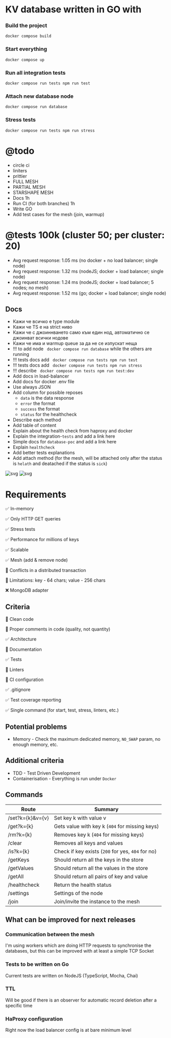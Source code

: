 # KV database written in GO with 

### Build the project
`docker compose build`

### Start everything
`docker compose up`

### Run all integration tests
`docker compose run tests npm run test`

### Attach new database node
`docker compose run database`

### Stress tests
`docker compose run tests npm run stress`


# @todo
- circle ci
- liniters
- prittier
- FULL MESH
- PARTIAL MESH
- STARSHAPE MESH
- Docs 1h
- Run CI (for both branches) 1h 
- Write GO
- Add test cases for the mesh (join, warmup)

# @tests 100k (cluster 50; per cluster: 20)
- Avg request response: 1.05 ms (no docker + no load balancer; single node)
- Avg request response: 1.32 ms (nodeJS; docker + load balancer; single node)
- Avg request response: 1.24 ms (nodeJS; docker + load balancer; 5 nodes; no mesh)
- Avg request response: 1.52 ms (go; docker + load balancer; single node)

## Docs
- Кажи че всичко е type module
- Кажи че TS е на strict ниво
- Кажи че с джоиннването само към един нод, автоматично се джоинват всички нодове
- Кажи че има и warmup queue за да не се изпускат неща
- !!! to add node ` docker compose run database` while the others are running
- !!! tests docs add ` docker compose run tests npm run test`
- !!! tests docs add ` docker compose run tests npm run stress`
- !!! describe ` docker compose run tests npm run test:dev`
- Add docs in load-balancer
- Add docs for docker .env file
- Use always JSON
- Add column for possible reposes
  - `data` is the data response
  - `error` the format
  - `success` the format
  - `status` for the healthcheck
- Describe each method
- Add table of content
- Explain about the health check from haproxy and docker
- Explain the  integration-`tests` and add a link here
- Simple docs for `database-poc` and add a link here
- Explain `healthcheck`
- Add better tests explanations
- Add attach method (for the mesh, will be attached only after the status is `helath` and deatached if the status is `sick`)


![svg](/docs/mesh-state-1.svg)
![svg](/docs/mesh-state-2.svg)

# Requirements

✅ In-memory

✅ Only HTTP GET queries

✅ Stress tests

✅ Performance for millions of keys

✅ Scalable

✅ Mesh (add & remove node)

🔲 Conflicts in a distributed transaction

🔲 Limitations: key - 64 chars; value - 256 chars

❌ MongoDB adapter

## Criteria


🔲 Clean code

🔲 Proper comments in code (quality, not quantity)

✅ Architecture

🔲 Documentation

✅ Tests

🔲 Linters

🔲 CI configuration

✅ .gitignore

✅ Test coverage reporting

✅ Single command (for start, test, stress, linters, etc.)

## Potential problems

- Memory - Check the maximum dedicated memory, `NO_SWAP` param, no enough memory, etc.  

## Additional criteria
- TDD - Test Driven Development
- Containerisation - Everything is run under `Docker`

## Commands

| Route            | Summary                                           |
|------------------|---------------------------------------------------|
| /set?k={k}&v={v} | Set key k with value v                            |
| /get?k={k}       | Gets value with key k (`404` for missing keys)    |
| /rm?k={k}        | Removes key k (`404` for missing keys)            |
| /clear           | Removes all keys and values                       |
| /is?k={k}        | Check if key exists (`200` for yes, `404` for no) |
| /getKeys         | Should return all the keys in the store           |
| /getValues       | Should return all the values in the store         |
| /getAll          | Should return all pairs of key and value          |
| /healthcheck     | Return the health status                          |
| /settings        | Settings of the node                              |
| /join            | Join/invite the instance to the mesh              |

## What can be improved for next releases

### Communication between the mesh

I'm using workers which are doing HTTP requests to synchronise the databases,
but this can be improved with at least a simple TCP Socket

### Tests to be written on Go

Current tests are written on NodeJS (TypeScript, Mocha, Chai)

### TTL

Will be good if there is an observer for automatic record deletion after a specific time

### HaProxy configuration

Right now the load balancer config is at bare minimum level
